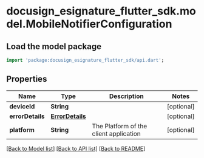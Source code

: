 # docusign_esignature_flutter_sdk.model.MobileNotifierConfiguration

## Load the model package
```dart
import 'package:docusign_esignature_flutter_sdk/api.dart';
```

## Properties
Name | Type | Description | Notes
------------ | ------------- | ------------- | -------------
**deviceId** | **String** |  | [optional] 
**errorDetails** | [**ErrorDetails**](ErrorDetails.md) |  | [optional] 
**platform** | **String** | The Platform of the client application | [optional] 

[[Back to Model list]](../README.md#documentation-for-models) [[Back to API list]](../README.md#documentation-for-api-endpoints) [[Back to README]](../README.md)


